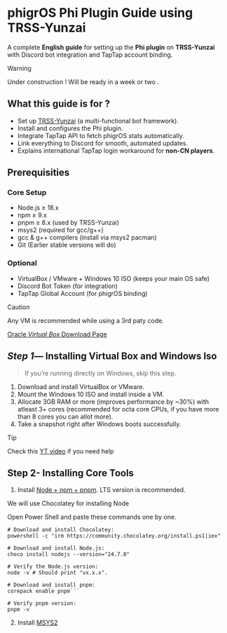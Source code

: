 # phigrOS Phi Plugin Guide using TRSS-Yunzai

A complete **English guide** for setting up the **Phi plugin** on **TRSS-Yunzai** with Discord bot integration and TapTap account binding.

> [!WARNING]
> Under construction ! Will be ready in a week or two .


## What this guide is for ?

+ Set up [TRSS-Yunzai](https://github.com/TimeRainStarSky/TRSS_Yunzai) (a multi-functional bot framework).
+ Install and configures the Phi plugin.
+ Integrate TapTap API to fetch phigrOS stats automatically.
+ Link everything to Discord for smooth, automated updates.
+ Explains international TapTap login workaround for **non-CN players**.

## Prerequisities
### Core Setup
+ Node.js ≥ 18.x
+ npm ≥ 9.x
+ pnpm ≥ 8.x (used by TRSS-Yunzai)
+ msys2 (required for gcc/g++)
+ gcc & g++ compilers (install via msys2 pacman)
+ Git (Earlier stable versions will do)

### Optional 
+ VirtualBox / VMware + Windows 10 ISO (keeps your main OS safe)
+ Discord Bot Token (for integration)
+ TapTap Global Account (for phigrOS binding)

> [!CAUTION]
> Any VM is recommended while using a 3rd paty code.
>
> [Oracle *Virtual Box* Download Page](https://www.oracle.com/in/virtualization/technologies/vm/downloads/virtualbox-downloads.html)

## *Step 1*— Installing Virtual Box and Windows Iso
> If you’re running directly on Windows, skip this step.
1. Download and install VirtualBox or VMware.
2. Mount the Windows 10 ISO and install inside a VM.
3. Allocate 3GB RAM or more (improves performance by ~30%) with atleast 3+ cores (recommended for octa core CPUs, if you have more than 8 cores you can allot more). 
4. Take a snapshot right after Windows boots successfully.

> [!TIP]
> Check this [YT video](https://youtu.be/CMGa6DsGIpc?si=7keT3v4uFfHHsHF1) if you need help

## Step 2- Installing Core Tools 
1. Install [Node + npm + pnpm](https://nodejs.org/en/download/current). LTS version is recommended.

We will use Chocolatey for installing Node

Open Power Shell and paste these commands one by one.
```
# Download and install Chocolatey:
powershell -c "irm https://community.chocolatey.org/install.ps1|iex"
```
```
# Download and install Node.js:
choco install nodejs --version="24.7.0"
``` 
```
# Verify the Node.js version:
node -v # Should print "vx.x.x".
```
```
# Download and install pnpm:
corepack enable pnpm```
```
```
# Verify pnpm version:
pnpm -v
```
2. Install [MSYS2](https://www.msys2.org/)
